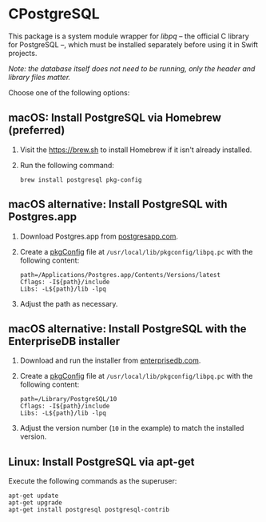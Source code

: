 # CPostgreSQL

This package is a system module wrapper for *libpq* – the official C library for PostgreSQL –, which must be installed separately before using it in Swift projects.

_Note: the database itself does not need to be running, only the header and library files matter._

Choose one of the following options:

## macOS: Install PostgreSQL via Homebrew (preferred)

1. Visit the https://brew.sh to install Homebrew if it isn't already installed.
1. Run the following command:

    ```
    brew install postgresql pkg-config
    ```

## macOS alternative: Install PostgreSQL with Postgres.app

1. Download Postgres.app from [postgresapp.com](https://postgresapp.com).
1. Create a [pkgConfig](https://github.com/apple/swift-package-manager/blob/master/Documentation/PackageDescriptionV4.md#pkgconfig) file at `/usr/local/lib/pkgconfig/libpq.pc`
with the following content:

    ```
    path=/Applications/Postgres.app/Contents/Versions/latest
    Cflags: -I${path}/include
    Libs: -L${path}/lib -lpq
    ```
1. Adjust the path as necessary.

## macOS alternative: Install PostgreSQL with the EnterpriseDB installer

1. Download and run the installer from [enterprisedb.com](https://www.enterprisedb.com/downloads/postgres-postgresql-downloads#macosx).
1. Create a [pkgConfig](https://github.com/apple/swift-package-manager/blob/master/Documentation/PackageDescriptionV4.md#pkgconfig) file at `/usr/local/lib/pkgconfig/libpq.pc`
with the following content:

    ```
    path=/Library/PostgreSQL/10
    Cflags: -I${path}/include
    Libs: -L${path}/lib -lpq
    ```
1. Adjust the version number (`10` in the example) to match the installed version.

## Linux: Install PostgreSQL via apt-get

Execute the following commands as the superuser:

```
apt-get update
apt-get upgrade
apt-get install postgresql postgresql-contrib
```
